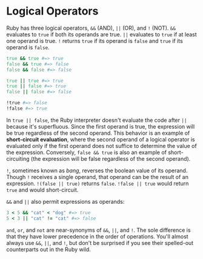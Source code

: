 # Logical Operators

Ruby has three logical operators, `&&` (AND), `||` (OR), and `!` (NOT). `&&`
evaluates to `true` if both its operands are true. `||` evaluates to `true` if
at least one operand is true. `!` returns `true` if its operand is `false` and
`true` if its operand is `false`.

```ruby
true && true #=> true
false && true #=> false
false && false #=> false

true || true #=> true
true || false #=> true
false || false #=> false

!true #=> false
!false #=> true
```

In `true || false`, the Ruby interpreter doesn't evaluate the code after `||`
because it's superfluous. Since the first operand is true, the expression will
be true regardless of the second operand. This behavior is an example of
**short-circuit evaluation**, where the second operand of a logical operator is
evaluated only if the first operand does not suffice to determine the value of
the expression. Conversely, `false && true` is also an example of
short-circuiting (the expression will be false regardless of the second
operand).

`!`, sometimes known as _bang_, reverses the boolean value of its operand.
Though `!` receives a single operand, that operand can be the result of an
expression. `!(false || true)` returns `false`. `!false || true` would return
`true` and would short-circuit.

`&&` and `||` also permit expressions as operands:

```ruby
3 < 5 && "cat" < "dog" #=> true
5 < 3 || "cat" != "cat" #=> false
```

`and`, `or`, and `not` are near-synonyms of `&&`, `||`, and `!`. The sole
difference is that they have lower precedence in the order of operations. You'll
almost always use `&&`, `||`, and `!`, but don't be surprised if you see their
spelled-out counterparts out in the Ruby wild.  
